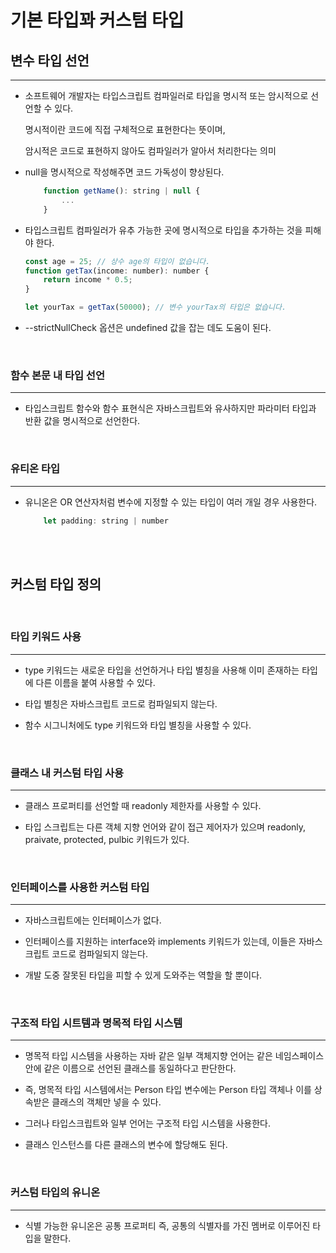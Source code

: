 # 기본 타입꽈 커스텀 타입

## 변수 타입 선언
<hr>

- 소프트웨어 개발자는 타입스크립트 컴파일러로 타입을 명시적 또는 암시적으로 선언할 수 있다.

    명시적이란 코드에 직접 구체적으로 표현한다는 뜻이며,

    암시적은 코드로 표현하지 않아도 컴파일러가 알아서 처리한다는 의미

- null을 명시적으로 작성해주면 코드 가독성이 향상된다.

    ~~~ javascript
        function getName(): string | null {
            ...
        }
    ~~~

- 타입스크립트 컴파일러가 유추 가능한 곳에 명시적으로 타입을 추가하는 것을 피해야 한다.

    ~~~ javascript
    const age = 25; // 상수 age의 타입이 없습니다.
    function getTax(income: number): number {
        return income * 0.5;
    }

    let yourTax = getTax(50000); // 변수 yourTax의 타입은 없습니다.
    ~~~

- --strictNullCheck 옵션은 undefined 값을 잡는 데도 도움이 된다.

<br>

### 함수 본문 내 타입 선언
<hr>

- 타입스크립트 함수와 함수 표현식은 자바스크립트와 유사하지만 파라미터 타입과 반환 값을 명시적으로 선언한다.

<br>

### 유티온 타입
<hr>

- 유니온은 OR 연산자처럼 변수에 지정할 수 있는 타입이 여러 개일 경우 사용한다.

    ~~~ javascript
        let padding: string | number
    ~~~

<br>
<br>

## 커스텀 타입 정의

<br>

### 타입 키워드 사용
<hr>

- type 키워드는 새로운 타입을 선언하거나 타입 별칭을 사용해 이미 존재하는 타입에 다른 이름을 붙여 사용할 수 있다.

- 타입 별칭은 자바스크립트 코드로 컴파일되지 않는다.

- 함수 시그니처에도 type 키워드와 타입 별칭을 사용할 수 있다.

<br>

### 클래스 내 커스텀 타입 사용
<hr>

- 클래스 프로퍼티를 선언할 때 readonly 제한자를 사용할 수 있다.

- 타입 스크립트는 다른 객체 지향 언어와 같이 접근 제어자가 있으며 readonly, praivate, protected, pulbic 키워드가 있다.

<br>

### 인터페이스를 사용한 커스텀 타입
<hr>

- 자바스크립트에는 인터페이스가 없다.

- 인터페이스를 지원하는 interface와 implements 키워드가 있는데, 이들은 자바스크립트 코드로 컴파일되지 않는다.

- 개발 도중 잘못된 타입을 피할 수 있게 도와주는 역할을 할 뿐이다.

<br>

### 구조적 타입 시트템과 명목적 타입 시스템
<hr>

- 명목적 타입 시스템을 사용하는 자바 같은 일부 객체지향 언어는 같은 네임스페이스안에 같은 이름으로 선언된 클래스를 동일하다고 판단한다.

- 즉, 명목적 타입 시스템에서는 Person 타입 변수에는 Person 타입 객체나 이를 상속받은 클래스의 객체만 넣을 수 있다.

- 그러나 타입스크립트와 일부 언어는 구조적 타입 시스템을 사용한다.

- 클래스 인스턴스를 다른 클래스의 변수에 할당해도 된다.

<br>

### 커스텀 타입의 유니온
<hr>

- 식별 가능한 유니온은 공통 프로퍼티 즉, 공통의 식별자를 가진 멤버로 이루어진 타입을 말한다.

